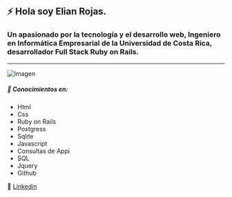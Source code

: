 
## ⚡ Hola soy Elian Rojas.
### Un apasionado por la tecnología y el desarrollo web, Ingeniero en Informática Empresarial de la Universidad de Costa Rica, desarrollador Full Stack Ruby on Rails.
---

![Imagen](https://gifer.com/en/7SvE/)
##### 💬 Conocimientos  en:

- Html 
- Css
- Ruby on Rails
- Postgress
- Sqlite
- Javascript
- Consultas de Appi
- SQL
- Jquery 
- Github

🔭 [Linkedin](https://www.linkedin.com/in/elian-rojas/)


<!--
**Elian1978/Elian1978** is a ✨ _special_ ✨ repository because its `README.md` (this file) appears on your GitHub profile.

Here are some ideas to get you started:

- 🔭 I’m currently working on ...
- 🌱 I’m currently learning ...
- 👯 I’m looking to collaborate on ...
- 🤔 I’m looking for help with ...
- 💬 Ask me about ...
- 📫 How to reach me: ...
- 😄 Pronouns: ...
- ⚡ Fun fact: ...
-->
